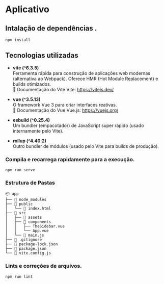 # Aplicativo

## Intalação de dependências .
```
npm install
```
## Tecnologias utilizadas

- **vite (^6.3.5)**  
  Ferramenta rápida para construção de aplicações web modernas (alternativa ao Webpack). Oferece HMR (Hot Module Replacement) e builds otimizados.  
  🔗 Documentação do Vite
  Vite: https://vitejs.dev/
  
- **vue (^3.5.13)**  
  O framework Vue 3 para criar interfaces reativas.  
  🔗 Documentação do Vue
  Vue.js: https://vuejs.org/
  
- **esbuild (^0.25.4)**  
  Um bundler (empacotador) de JavaScript super rápido (usado internamente pelo Vite).  

- **rollup (^4.40.2)**  
  Outro bundler de módulos (usado pelo Vite para builds de produção).

### Compila e recarrega rapidamente para a execução.
```
npm run serve
```
### Estrutura de Pastas
```
📦 app
├── 📂 node_modules  
├── 📂 public 
│   └── 📄 index.html  
├── 📂 src  
│   ├── 📂 assets   
│   ├── 📂 components  
│   │   ├── TheSidebar.vue  
│   │   └── App.vue  
│   └── 📄 main.js  
├── 📄 .gitignore  
├── 📄 package-lock.json  
├── 📄 package.json  
└── 📄 vite.config.js  
```
### Lints e correções de arquivos.
```
npm run lint
```


